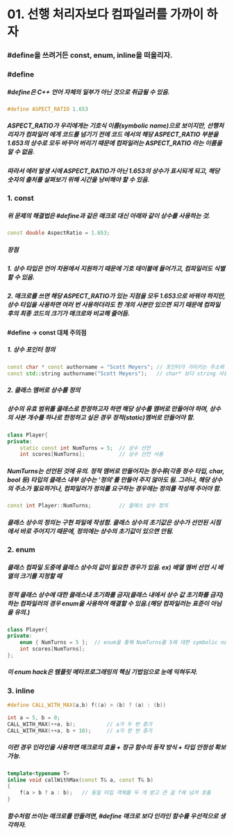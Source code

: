 
# 01. 선행 처리자보다 컴파일러를 가까이 하자

### #define을 쓰려거든 const, enum, inline을 떠올리자.

### #define
##### #define은 C++ 언어 자체의 일부가 아닌 것으로 취급될 수 있음.
```C++  
#define ASPECT_RATIO 1.653
```
##### ASPECT_RATIO가 우리에게는 기호식 이름(symbolic name)으로 보이지만, 선행처리자가 컴파일러 에게 코드를 넘기기 전에 코드 에서의 해당 ASPECT_RATIO 부분을 1.653의 상수로 모두 바꾸어 버리기 때문에 컴파일러는 ASPECT_RATIO 라는 이름을 알 수 없음.
##### 따라서 에러 발생 시에 ASPECT_RATIO가 아닌 1.653의 상수가 표시되게 되고, 해당 숫자의 출처를 살펴보기 위해 시간을 낭비해야 할 수 있음.
### 1. const
##### 위 문제의 해결법은 #define과 같은 매크로 대신 아래와 같이 상수를 사용하는 것.
```C++  
const double AspectRatio = 1.653;
```
##### 장점 
##### 1. 상수 타입은 언어 차원에서 지원하기 때문에 기호 테이블에 들어가고, 컴파일러도 식별할 수 있음.
##### 2. 매크로를 쓰면 해당 ASPECT_RATIO가 있는 지점을 모두 1.653으로 바꿔야 하지만, 상수 타입을 사용하면 여러 번 사용하더라도 한 개의 사본만 있으면 되기 때문에 컴파일 후의 최종 코드의 크기가 매크로와 비교해 줄어듬.

#### #define -> const 대체 주의점
##### 1. 상수 포인터 정의
```C++
const char * const authorname = "Scott Meyers"; // 포인터가 가리키는 주소와 값을 변경하지 못하게 함.
const std::string authorname("Scott Meyers");   // char* 보다 string 사용을 권장.
```

##### 2. 클래스 멤버로 상수를 정의
##### 상수의 유효 범위를 클래스로 한정하고자 하면 해당 상수를 멤버로 만들어야 하며, 상수의 사본 개수를 하나로 한정하고 싶은 경우 정적(static)멤버로 만들어야 함.
```c++
class Player{
private:
	static const int NumTurns = 5;	// 상수 선언
	int scores[NumTurns];			// 상수 선언 사용
```
##### NumTurns는 선언된 것에 유의. 정적 멤버로 만들어지는 정수류(각종 정수 타입, char, bool 등) 타입의 클래스 내부 상수는 '정의'를 만들어 주지 않아도 됨. 그러나, 해당 상수의 주소가 필요하거나, 컴파일러가 정의를 요구하는 경우에는 정의를 작성해 주어야 함.
```c++
const int Player::NumTurns;			// 클래스 상수 정의
```
##### 클래스 상수의 정의는 구현 파일에 작성함. 클래스 상수의 초기값은 상수가 선언된 시점에서 바로 주어지기 때문에, 정의에는 상수의 초기값이 있으면 안됨.

### 2. enum
##### 클래스 컴파일 도중에 클래스 상수의 값이 필요한 경우가 있음. ex) 배열 멤버 선언 시 배열의 크기를 지정할 때
##### 정적 클래스 상수에 대한 클래스내 초기화를 금지(클래스 내에서 상수 값 초기화를 금지)하는 컴파일러의 경우 enum을 사용하여 해결할 수 있음.(해당 컴파일러는 표준이 아님을 유의.)
```c++
class Player{
private:
	enum { NumTurns = 5 };	// enum을 통해 NumTurns를 5에 대한 symbolic name으로 만들기
	int scores[NumTurns];
};
```
##### 이 enum hack은 템플릿 메타프로그래밍의 핵심 기법임으로 눈에 익혀두자.

### 3. inline
```c++
#define CALL_WITH_MAX(a,b) f((a) > (b) ? (a) : (b))

int a = 5, b = 0;
CALL_WITH_MAX(++a, b);			// a가 두 번 증가
CALL_WITH_MAX(++a, b + 10);		// a가 한 번 증가
```
##### 이런 경우 인라인을 사용하면 매크로의 효율 + 정규 함수의 동작 방식 + 타입 안정성 확보 가능.
```c++
template<typename T>
inline void callWithMax(const T& a, const T& b)
{
	f(a > b ? a : b);	// 동일 타입 객체를 두 개 받고 큰 걸 f에 넘겨 호출
}
```
##### 함수처럼 쓰이는 매크로를 만들려면, #define 매크로 보다 인라인 함수를 우선적으로 생각하자.
